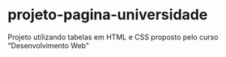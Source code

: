 # projeto-pagina-universidade
  Projeto utilizando tabelas em HTML e CSS proposto pelo curso "Desenvolvimento Web"
